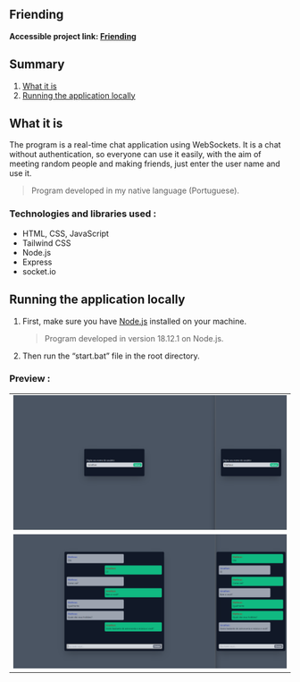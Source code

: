 ## Friending

**Accessible project link: <a href="https://friending.onrender.com/">Friending</a>**

## Summary

1. [What it is](#what-it-is)
2. [Running the application locally](#running-the-application-locally)

## What it is

The program is a real-time chat application using WebSockets. It is a chat without authentication, so everyone can use it easily, with the aim of meeting random people and making friends, just enter the user name and use it.

> Program developed in my native language (Portuguese).

### Technologies and libraries used :

- HTML, CSS, JavaScript
- Tailwind CSS
- Node.js
- Express
- socket.io


## Running the application locally

1. First, make sure you have <a href="https://nodejs.org/en">Node.js</a> installed on your machine.

   > Program developed in version 18.12.1 on Node.js.

2. Then run the “start.bat” file in the root directory.

### Preview :

<table width="100%"> 
<tr>
<td width="100%">
<img src="./SAMPLE/SAMPLE1.png/">
</td> 
</tr>
<tr>
<td width="100%">
<img src="./SAMPLE/SAMPLE2.png/">
</td> 
</tr>
</table>
